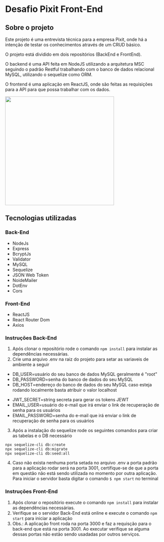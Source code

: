 # Desafio Pixit Front-End

## Sobre o projeto
Este projeto é uma entrevista técnica para a empresa Pixit, onde há a intenção de testar os conhecimentos através de um CRUD básico.

O projeto está dividido em dois repositórios (BackEnd e FrontEnd).

O backend é uma API feita em NodeJS utilizando a arquitetura MSC seguindo o padrão Restful trabalhando com o banco de dados relacional MySQL, utilizando o sequelize como ORM.

O frontend é uma aplicação em ReactJS, onde são feitas as requisições para a API para que possa trabalhar com os dados.

<img src="./screenshots/login.jpg" width="350px">

## Tecnologias utilizadas
### Back-End
- NodeJs
- Express
- BcryptJs
- Validator 
- MySQL
- Sequelize
- JSON Web Token
- NoideMailer
- DotEnv
- Cors

### Front-End
- ReactJS
- React Router Dom
- Axios


### Instruções Back-End
1. Após clonar o repositório rode o comando `npm install` para instalar as dependências necessárias.
2. Crie uma arquivo .env na raiz do projeto para setar as variaveis de ambiente a seguir
+ DB_USER=usuário do seu banco de dados MySQL geralmente é "root"
+ DB_PASSWORD=senha do banco de dados do seu MySQL
+ DB_HOST=endereço do banco de dados do seu MySQL caso esteja rodando localmente basta atribuir o valor localhost
* JWT_SECRET=string secreta para gerar os tokens JEWT
* EMAIL_USER=usuário do e-mail que irá enviar o link de recuperação de senha para os usuários
* EMAIL_PASSWORD=senha do e-mail que irá enviar o link de recuperação de senha para os usuários
3. Após a instalação do sequelize rode os seguintes comandos para criar as tabelas e o DB necessário 
```
npx sequelize-cli db:create
npx sequelize-cli db:migrate
npx sequelize-cli db:seed:all
```

4. Caso não exista nenhuma porta setada no arquivo .env a porta padrão para a aplicação rodar será na porta 3001, certifique-se de que a porta em questão não está sendo utilizada no momento por outra aplicação. Para iniciar o servidor basta digitar o comando `$ npm start` no terminal

### Instruções Front-End
1. Após clonar o repositório execute o comando `npm install` para instalar as dependências necessárias.
2. Verifique se o servidor Back-End está online e execute o comando `npm start` para iniciar a aplicação
3. Obs.: A aplicação front roda na porta 3000 e faz a requisção para o back-end que está na porta 3001. Ao executar verifique se alguma dessas portas não estão sendo usadadas por outros serviços.